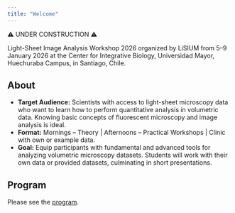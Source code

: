 ```yaml
---
title: "Welcome"
---
```


⚠️ UNDER CONSTRUCTION ⚠️

Light-Sheet Image Analysis Workshop 2026 organized by LiSIUM from 5–9 January 2026 at the Center for Integrative Biology, Universidad Mayor, Huechuraba Campus, in Santiago, Chile.

## About

- **Target Audience:** Scientists with access to light-sheet microscopy data who want to learn how to perform quantitative analysis in volumetric data. Knowing basic concepts of fluorescent microscopy and image analysis is ideal.
- **Format:** Mornings – Theory | Afternoons – Practical Workshops | Clinic with own or example data.
- **Goal:** Equip participants with fundamental and advanced tools for analyzing volumetric microscopy datasets. Students will work with their own data or provided datasets, culminating in short presentations.

## Program

Please see the [program](program.md).

